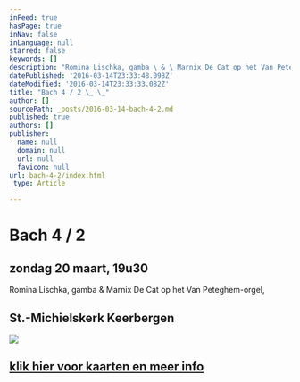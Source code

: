 ```yaml
---
inFeed: true
hasPage: true
inNav: false
inLanguage: null
starred: false
keywords: []
description: "Romina Lischka, gamba \_& \_Marnix De Cat op het Van Peteghem-orgel, \_"
datePublished: '2016-03-14T23:33:48.098Z'
dateModified: '2016-03-14T23:33:33.082Z'
title: "Bach 4 / 2 \_ \_"
author: []
sourcePath: _posts/2016-03-14-bach-4-2.md
published: true
authors: []
publisher:
  name: null
  domain: null
  url: null
  favicon: null
url: bach-4-2/index.html
_type: Article

---
```

# Bach 4 / 2    

## zondag 20 maart, 19u30 

Romina Lischka, gamba  &  Marnix De Cat op het Van Peteghem-orgel,  

## St.-Michielskerk Keerbergen
![](https://the-grid-user-content.s3-us-west-2.amazonaws.com/51d48be9-64b9-4362-9390-f527de9c253f.jpg)

## [klik hier voor kaarten en meer info][0]

[0]: http://www.nieuwsblad.be/cnt/blcju_02170741